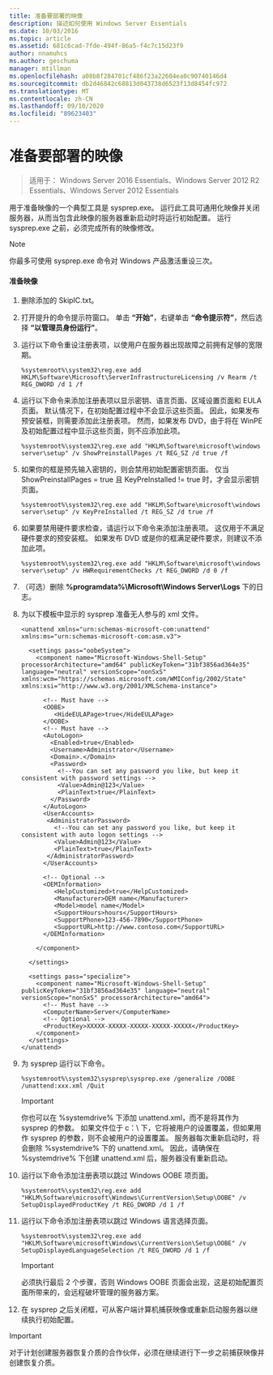 ```yaml
---
title: 准备要部署的映像
description: 描述如何使用 Windows Server Essentials
ms.date: 10/03/2016
ms.topic: article
ms.assetid: 681c6cad-7fde-494f-86a5-f4c7c15d23f9
author: nnamuhcs
ms.author: geschuma
manager: mtillman
ms.openlocfilehash: a08b8f284701cf486f23a22604ea0c90740146d4
ms.sourcegitcommit: db2d46842c68813d043738d6523f13d8454fc972
ms.translationtype: MT
ms.contentlocale: zh-CN
ms.lasthandoff: 09/10/2020
ms.locfileid: "89623403"
---
```

# <a name="preparing-the-image-for-deployment"></a>准备要部署的映像

>适用于： Windows Server 2016 Essentials、Windows Server 2012 R2 Essentials、Windows Server 2012 Essentials

用于准备映像的一个典型工具是 sysprep.exe。 运行此工具可通用化映像并关闭服务器，从而当包含此映像的服务器重新启动时将运行初始配置。 运行 sysprep.exe 之前，必须完成所有的映像修改。

> [!NOTE]
>  你最多可使用 sysprep.exe 命令对 Windows 产品激活重设三次。

#### <a name="to-prepare-the-image"></a>准备映像

1.  删除添加的 SkipIC.txt。

2.  打开提升的命令提示符窗口。 单击 **“开始”**，右键单击 **“命令提示符”**，然后选择 **“以管理员身份运行”**。

3.  运行以下命令重设注册表项，以使用户在服务器出现故障之前拥有足够的宽限期。

    ```
    %systemroot%\system32\reg.exe add HKLM\Software\Microsoft\ServerInfrastructureLicensing /v Rearm /t REG_DWORD /d 1 /f
    ```

4.  运行以下命令来添加注册表项以显示密钥、语言页面、区域设置页面和 EULA 页面。 默认情况下，在初始配置过程中不会显示这些页面。 因此，如果发布预安装框，则需要添加此注册表项。 然而，如果发布 DVD，由于将在 WinPE 及初始配置过程中显示这些页面，则不应添加此项。

    ```
    %systemroot%\system32\reg.exe add "HKLM\Software\microsoft\windows server\setup" /v ShowPreinstallPages /t REG_SZ /d true /f
    ```

5.  如果你的框是预先输入密钥的，则会禁用初始配置密钥页面。 仅当 ShowPreinstallPages = true 且 KeyPreInstalled != true 时，才会显示密钥页面。

    ```
    %systemroot%\system32\reg.exe add "HKLM\Software\microsoft\windows server\setup" /v KeyPreInstalled /t REG_SZ /d true /f
    ```

6.  如果要禁用硬件要求检查，请运行以下命令来添加注册表项。 这仅用于不满足硬件要求的预安装框。 如果发布 DVD 或是你的框满足硬件要求，则建议不添加此项。

    ```
    %systemroot%\system32\reg.exe add "HKLM\Software\microsoft\windows server\setup" /v HWRequirementChecks /t REG_DWORD /d 0 /f
    ```

7.  （可选）删除 **%programdata%\Microsoft\Windows Server\Logs** 下的日志。

8.  为以下模板中显示的 sysprep 准备无人参与的 xml 文件。

    ```
    <unattend xmlns="urn:schemas-microsoft-com:unattend" xmlns:ms="urn:schemas-microsoft-com:asm.v3">

      <settings pass="oobeSystem">
        <component name="Microsoft-Windows-Shell-Setup" processorArchitecture="amd64" publicKeyToken="31bf3856ad364e35" language="neutral" versionScope="nonSxS" xmlns:wcm="https://schemas.microsoft.com/WMIConfig/2002/State" xmlns:xsi="http://www.w3.org/2001/XMLSchema-instance">

          <!-- Must have -->
          <OOBE>
             <HideEULAPage>true</HideEULAPage>
          </OOBE>
          <!-- Must have -->
          <AutoLogon>
            <Enabled>true</Enabled>
            <Username>Administrator</Username>
            <Domain>.</Domain>
            <Password>
              <!--You can set any password you like, but keep it consistent with password settings -->
              <Value>Admin@123</Value>
              <PlainText>true</PlainText>
            </Password>
          </AutoLogon>
          <UserAccounts>
           <AdministratorPassword>
             <!--You can set any password you like, but keep it consistent with auto logon settings -->
             <Value>Admin@123</Value>
             <PlainText>true</PlainText>
           </AdministratorPassword>
          </UserAccounts>

          <!-- Optional -->
          <OEMInformation>
             <HelpCustomized>true</HelpCustomized>
             <Manufacturer>OEM name</Manufacturer>
             <Model>model name</Model>
             <SupportHours>hours</SupportHours>
             <SupportPhone>123-456-7890</SupportPhone>
             <SupportURL>http://www.contoso.com</SupportURL>
          </OEMInformation>

        </component>

      </settings>

      <settings pass="specialize">
        <component name="Microsoft-Windows-Shell-Setup" publicKeyToken="31bf3856ad364e35" language="neutral" versionScope="nonSxS" processorArchitecture="amd64">
          <!-- Must have -->
          <ComputerName>Server</ComputerName>
          <!-- Optional -->
          <ProductKey>XXXXX-XXXXX-XXXXX-XXXXX-XXXXX</ProductKey>
        </component>
      </settings>
    </unattend>
    ```

9. 为 sysprep 运行以下命令。

    ```
    %systemroot%\system32\sysprep\sysprep.exe /generalize /OOBE /unattend:xxx.xml /Quit
    ```

    > [!IMPORTANT]
    >  你也可以在 %systemdrive% 下添加 unattend.xml，而不是将其作为 sysprep 的参数。 如果文件位于 c：\ 下，它将被用户的设置覆盖，但如果用作 sysprep 的参数，则不会被用户的设置覆盖。 服务器每次重新启动时，将会删除 %systemdrive% 下的 unattend.xml。 因此，请确保在 %systemdrive% 下创建 unattend.xml 后，服务器没有重新启动。

10. 运行以下命令添加注册表项以跳过 Windows OOBE 项页面。

    ```
    %systemroot%\system32\reg.exe add "HKLM\Software\microsoft\Windows\CurrentVersion\Setup\OOBE" /v SetupDisplayedProductKey /t REG_DWORD /d 1 /f
    ```

11. 运行以下命令添加注册表项以跳过 Windows 语言选择页面。

    ```
    %systemroot%\system32\reg.exe add "HKLM\Software\microsoft\Windows\CurrentVersion\Setup\OOBE" /v SetupDisplayedLanguageSelection /t REG_DWORD /d 1 /f
    ```

    > [!IMPORTANT]
    >  必须执行最后 2 个步骤，否则 Windows OOBE 页面会出现，这是初始配置页面所带来的，会远程破坏管理的服务器方案。

12. 在 sysprep 之后关闭框，可从客户端计算机捕获映像或重新启动服务器以继续执行初始配置。

> [!IMPORTANT]
>  对于计划创建服务器恢复介质的合作伙伴，必须在继续进行下一步之前捕获映像并创建恢复介质。